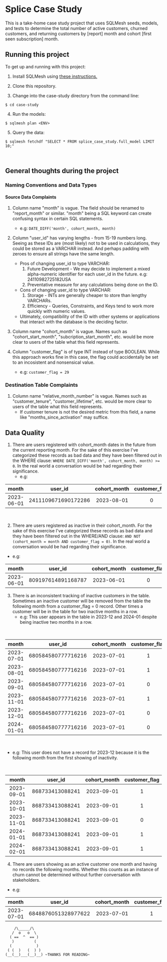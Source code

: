 # Splice Case Study

This is a take-home case study project that uses SQLMesh seeds, models, and tests to determine the total number of active customers, churned customers, and returning customers by [report] month and cohort [first seen subscription] month.

## Running this project
To get up and running with this project:

1. Install SQLMesh using [these instructions.](https://sqlmesh.readthedocs.io/en/stable/quick_start/)

2. Clone this repository.

3. Change into the case-study directory from the command line:

```
$ cd case-study
```
4. Run the models:

```
$ sqlmesh plan <ENV>
```
5. Query the data:

```
$ sqlmesh fetchdf "SELECT * FROM splice_case_study.full_model LIMIT 10;"
```

<br>

## General thoughts during the project

### Naming Conventions and Data Types 

#### Source Data Complaints

1. Column name "month" is vague. The field should be renamed to "report_month" or similar. "month" being a SQL keyword can create confusing syntax in certain SQL statements.
    * e.g: `DATE_DIFF('month', cohort_month, month)`

2. Column "user_id" has varying lengths - from 15-19 numbers long. Seeing as these IDs are (most likely) not to be used in calculations, they could be stored as a VARCHAR instead. And perhaps padding with zeroes to ensure all strings have the same length.
    * Pros of changing user_id to type VARCHAR:
        1. Future Development - We may decide to implement a mixed alpha-numeric identifier for each user_id in the future. e.g: 24110982725182USA
        2. Preventative measure for any calculations being done on the ID.
    * Cons of changing user_id to type VARCHAR:
        1. Storage - INTs are generally cheaper to store than lengthy VARCHARs.
        2. Efficiency - Queries, Constraints, and Keys tend to work more quickly with numeric values.
    * Ultimately, compatibility of the ID with other systems or applications that interact with the database is the deciding factor.

3. Column name "cohort_month" is vague. Names such as "cohort_start_month", "subcription_start_month", etc. would be more clear to users of the table what 
    this field represents.

4. Column "customer_flag" is of type INT instead of type BOOLEAN. While this approach works fine in this case, the flag could accidentally be set to an incosistent and nonsensical value.
   *  e.g: `customer_flag = 29`

### Destination Table Complaints
1. Column name "relative_month_number" is vague. Names such as "customer_tenure", "customer_lifetime", etc. would be more clear to users of the table what this field represents.
     * If customer tenure is not the desired metric from this field, a name like "months_since_activation" may suffice.

## Data Quality

1. There are users registered with cohort_month dates in the future from the current reporting month.  For the sake of this exercise I've categorized these records as bad data and they have been filtered out in the WHERE clause: ```WHERE DATE_DIFF('month', cohort_month, month) >= 0```. In the real world a conversation would be had regarding their significance.
    * e.g:
    
| month | user_id | cohort_month | customer_flag |
| :--: | :--: | :--: | :--: |
| 2023-06-01 | 2411109671690172286 | 2023-08-01 | 0 |

<br>

2. There are users registered as inactive in their cohort_month. For the sake of this exercise I've categorized these records as bad data and they have been filtered out in the WHERE/AND clause: ```AND NOT (cohort_month = month AND customer_flag = 0)```. In the real world a conversation would be had regarding their significance.
 * e.g: 

| month | user_id | cohort_month | customer_flag |
| :--: | :--: | :--: | :--: |
| 2023-06-01 |  809197614891168787 | 2023-06-01   |             0

3. There is an inconsistent tracking of inactive customers in the table. Sometimes an inactive customer will be removed from the table the following month from a customer_flag = 0 record. Other times a customer will be in the table for two inactive months in a row.
    * e.g: This user appears in the table in 2023-12 and 2024-01 despite being inactive two months in a row.
<br>

| month | user_id | cohort_month | customer_flag |
| :--: | :--: | :--: | :--: |
| 2023-07-01 | 680584580777716216 | 2023-07-01 | 1 |
| 2023-08-01 | 680584580777716216 | 2023-07-01 | 1 |
| 2023-09-01 | 680584580777716216 | 2023-07-01 | 0 |
| 2023-11-01 | 680584580777716216 | 2023-07-01 | 1 |
| 2023-12-01 | 680584580777716216 | 2023-07-01 | 0 |
| 2024-01-01 | 680584580777716216 | 2023-07-01 | 0 |
<br>

 * e.g: This user does not have a record for 2023-12 because it is the following month from the first showing of inactivity.
 <br>

| month | user_id | cohort_month | customer_flag |
| :--: | :--: | :--: | :--: |
| 2023-09-01 | 868733413088241 | 2023-09-01   |             1 |
| 2023-10-01 | 868733413088241 | 2023-09-01   |             1 |
| 2023-11-01 | 868733413088241 | 2023-09-01   |             0 |
| 2024-01-01 | 868733413088241 | 2023-09-01   |             1 |
| 2024-02-01 | 868733413088241 | 2023-09-01   |             1 |

4. There are users showing as an active customer one month and having no records the following months. Whether this counts as an instance of churn cannot be determined without further conversation with stakeholders.
 * e.g:

 | month | user_id | cohort_month | customer_flag |
| :--: | :--: | :--: | :--: |
| 2023-07-01 | 6848876051328977622 | 2023-07-01   |             1 |

```
    /\_____/\
   /  o   o  \
  ( ==  ^  == )
   )         (
  (           )
 ( (  )   (  ) )
(__(__)___(__)__) ~THANKS FOR READING~
```